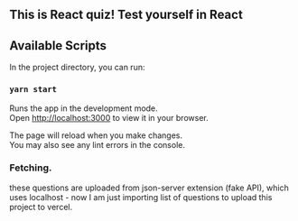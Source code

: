 ## This is React quiz! Test yourself in React

## Available Scripts

In the project directory, you can run:

### `yarn start`

Runs the app in the development mode.\
Open [http://localhost:3000](http://localhost:3000) to view it in your browser.

The page will reload when you make changes.\
You may also see any lint errors in the console.

### Fetching.

these questions are uploaded from json-server extension (fake API), which uses localhost - now I am just importing list of questions to upload this project to vercel.
